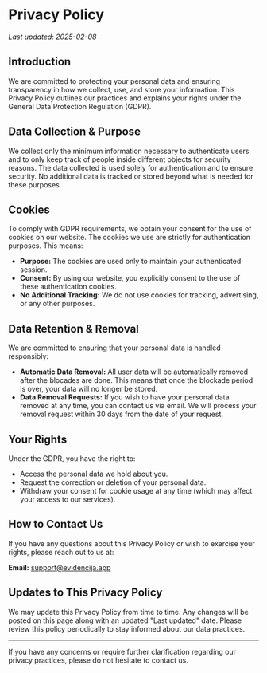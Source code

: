 # Privacy Policy

_Last updated: 2025-02-08_

## Introduction

We are committed to protecting your personal data and ensuring transparency in how we collect, use, and store your information. This Privacy Policy outlines our practices and explains your rights under the General Data Protection Regulation (GDPR).

## Data Collection & Purpose

We collect only the minimum information necessary to authenticate users and to only keep track of people inside different objects for security reasons. The data collected is used solely for authentication and to ensure security. No additional data is tracked or stored beyond what is needed for these purposes.

## Cookies

To comply with GDPR requirements, we obtain your consent for the use of cookies on our website. The cookies we use are strictly for authentication purposes. This means:

- **Purpose:** The cookies are used only to maintain your authenticated session.
- **Consent:** By using our website, you explicitly consent to the use of these authentication cookies.
- **No Additional Tracking:** We do not use cookies for tracking, advertising, or any other purposes.

## Data Retention & Removal

We are committed to ensuring that your personal data is handled responsibly:

- **Automatic Data Removal:** All user data will be automatically removed after the blocades are done. This means that once the blockade period is over, your data will no longer be stored.
- **Data Removal Requests:** If you wish to have your personal data removed at any time, you can contact us via email. We will process your removal request within 30 days from the date of your request.

## Your Rights

Under the GDPR, you have the right to:

- Access the personal data we hold about you.
- Request the correction or deletion of your personal data.
- Withdraw your consent for cookie usage at any time (which may affect your access to our services).

## How to Contact Us

If you have any questions about this Privacy Policy or wish to exercise your rights, please reach out to us at:

**Email:** support@evidencija.app

## Updates to This Privacy Policy

We may update this Privacy Policy from time to time. Any changes will be posted on this page along with an updated "Last updated" date. Please review this policy periodically to stay informed about our data practices.

---

If you have any concerns or require further clarification regarding our privacy practices, please do not hesitate to contact us.

